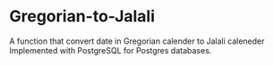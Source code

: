 # Gregorian-to-Jalali
A function that convert date in Gregorian calender to Jalali caleneder
Implemented with PostgreSQL for Postgres databases.

